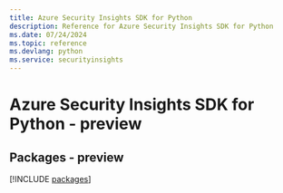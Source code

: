 ```yaml
---
title: Azure Security Insights SDK for Python
description: Reference for Azure Security Insights SDK for Python
ms.date: 07/24/2024
ms.topic: reference
ms.devlang: python
ms.service: securityinsights
---
```

# Azure Security Insights SDK for Python - preview
## Packages - preview
[!INCLUDE [packages](security-insights-index.md)]